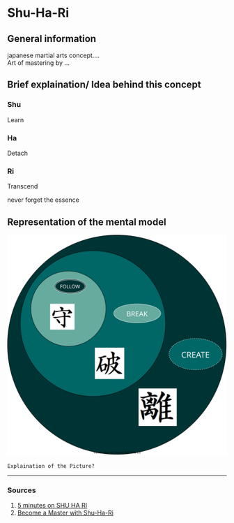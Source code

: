 # Shu-Ha-Ri

## General information

japanese martial arts concept.... \
Art of mastering by ...

## Brief explaination/ Idea behind this concept

### Shu
Learn

### Ha
Detach

### Ri
Transcend

never forget the essence





## Representation of the mental model

![](Shu-Ha-Ri.svg)

```
Explaination of the Picture?
```


---
### Sources
1. [5 minutes on SHU HA RI](https://www.youtube.com/watch?v=bGjPpj7ub_k)
2. [Become a Master with Shu-Ha-Ri](https://www.acronymat.com/wp-content/uploads/2021/02/shu-ha-ri-poster-min.pdf)
